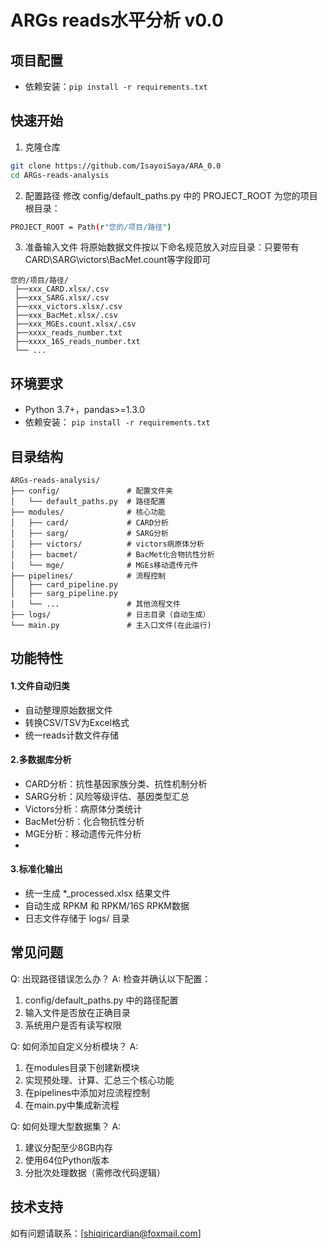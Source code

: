 # ARGs reads水平分析 v0.0

## 项目配置
- 依赖安装：`pip install -r requirements.txt`

## 快速开始
 1. 克隆仓库
```bash
git clone https://github.com/IsayoiSaya/ARA_0.0
cd ARGs-reads-analysis

```
 2. 配置路径
修改 config/default_paths.py 中的 PROJECT_ROOT 为您的项目根目录：
```bash
PROJECT_ROOT = Path(r"您的/项目/路径")
```
 3. 准备输入文件 将原始数据文件按以下命名规范放入对应目录：只要带有CARD\SARG\victors\BacMet\.count等字段即可
```text
您的/项目/路径/
 ├──xxx_CARD.xlsx/.csv
 ├──xxx_SARG.xlsx/.csv
 ├──xxx_victors.xlsx/.csv
 ├──xxx_BacMet.xlsx/.csv
 ├──xxx_MGEs.count.xlsx/.csv
 ├──xxxx_reads_number.txt
 ├──xxxx_16S_reads_number.txt
 └── ...
```



## 环境要求
- Python 3.7+，pandas>=1.3.0
- 依赖安装：
`pip install -r requirements.txt`

## 目录结构

```text
ARGs-reads-analysis/
├── config/               # 配置文件夹
│   └── default_paths.py  # 路径配置
├── modules/              # 核心功能
│   ├── card/             # CARD分析
│   ├── sarg/             # SARG分析
│   ├── victors/          # victors病原体分析
│   ├── bacmet/           # BacMet化合物抗性分析
│   └── mge/              # MGEs移动遗传元件
├── pipelines/            # 流程控制
│   ├── card_pipeline.py
│   ├── sarg_pipeline.py
│   └── ...               # 其他流程文件
├── logs/                 # 日志目录（自动生成）
└── main.py               # 主入口文件(在此运行)
```
## 功能特性
#### 1.文件自动归类 

- 自动整理原始数据文件
- 转换CSV/TSV为Excel格式
- 统一reads计数文件存储

#### 2.多数据库分析

- CARD分析：抗性基因家族分类、抗性机制分析
- SARG分析：风险等级评估、基因类型汇总
- Victors分析：病原体分类统计
- BacMet分析：化合物抗性分析
- MGE分析：移动遗传元件分析
- 
#### 3.标准化输出

- 统一生成 *_processed.xlsx 结果文件
- 自动生成 RPKM 和 RPKM/16S RPKM数据
- 日志文件存储于 logs/ 目录

## 常见问题
Q: 出现路径错误怎么办？ 
A: 检查并确认以下配置：
   1.  config/default_paths.py 中的路径配置
   2.  输入文件是否放在正确目录
   3.  系统用户是否有读写权限

Q: 如何添加自定义分析模块？ A:
  1. 在modules目录下创建新模块
  2. 实现预处理、计算、汇总三个核心功能
  3. 在pipelines中添加对应流程控制
  4. 在main.py中集成新流程

Q: 如何处理大型数据集？ A:

  1. 建议分配至少8GB内存
  2. 使用64位Python版本
  3. 分批次处理数据（需修改代码逻辑）

##  技术支持
 如有问题请联系：[shiqiricardian@foxmail.com]

